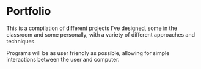 # Portfolio
This is a compilation of different projects I've designed, some in the classroom and some personally, with a variety of different approaches and techniques.

Programs will be as user friendly as possible, allowing for simple interactions between the user and computer.
